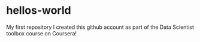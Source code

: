 # hellos-world
My first repository
I created this github account as part of the Data Scientist toolbox course on Coursera!

